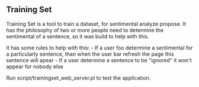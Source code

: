 ## Training Set
Training Set is a tool to train a dataset, for sentimental analyze propose.
It has the philosophy of two or more people need to determine the sentimental of a sentence, so it was build to help with this.

It has some rules to help with this:
    - If a user foo determine a sentimental for a particularly sentence, than when the user bar refresh the page this sentence will apear
    - If a user determine a sentence to be "ignored" it won't appear for nobody else

Run script/trainingset_web_server.pl to test the application.
